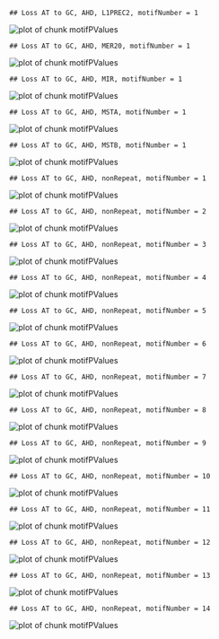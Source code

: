 

```
## Loss AT to GC, AHD, L1PREC2, motifNumber = 1
```

![plot of chunk motifPValues](figure/motifPValues1.png) 

```
## Loss AT to GC, AHD, MER20, motifNumber = 1
```

![plot of chunk motifPValues](figure/motifPValues2.png) 

```
## Loss AT to GC, AHD, MIR, motifNumber = 1
```

![plot of chunk motifPValues](figure/motifPValues3.png) 

```
## Loss AT to GC, AHD, MSTA, motifNumber = 1
```

![plot of chunk motifPValues](figure/motifPValues4.png) 

```
## Loss AT to GC, AHD, MSTB, motifNumber = 1
```

![plot of chunk motifPValues](figure/motifPValues5.png) 

```
## Loss AT to GC, AHD, nonRepeat, motifNumber = 1
```

![plot of chunk motifPValues](figure/motifPValues6.png) 

```
## Loss AT to GC, AHD, nonRepeat, motifNumber = 2
```

![plot of chunk motifPValues](figure/motifPValues7.png) 

```
## Loss AT to GC, AHD, nonRepeat, motifNumber = 3
```

![plot of chunk motifPValues](figure/motifPValues8.png) 

```
## Loss AT to GC, AHD, nonRepeat, motifNumber = 4
```

![plot of chunk motifPValues](figure/motifPValues9.png) 

```
## Loss AT to GC, AHD, nonRepeat, motifNumber = 5
```

![plot of chunk motifPValues](figure/motifPValues10.png) 

```
## Loss AT to GC, AHD, nonRepeat, motifNumber = 6
```

![plot of chunk motifPValues](figure/motifPValues11.png) 

```
## Loss AT to GC, AHD, nonRepeat, motifNumber = 7
```

![plot of chunk motifPValues](figure/motifPValues12.png) 

```
## Loss AT to GC, AHD, nonRepeat, motifNumber = 8
```

![plot of chunk motifPValues](figure/motifPValues13.png) 

```
## Loss AT to GC, AHD, nonRepeat, motifNumber = 9
```

![plot of chunk motifPValues](figure/motifPValues14.png) 

```
## Loss AT to GC, AHD, nonRepeat, motifNumber = 10
```

![plot of chunk motifPValues](figure/motifPValues15.png) 

```
## Loss AT to GC, AHD, nonRepeat, motifNumber = 11
```

![plot of chunk motifPValues](figure/motifPValues16.png) 

```
## Loss AT to GC, AHD, nonRepeat, motifNumber = 12
```

![plot of chunk motifPValues](figure/motifPValues17.png) 

```
## Loss AT to GC, AHD, nonRepeat, motifNumber = 13
```

![plot of chunk motifPValues](figure/motifPValues18.png) 

```
## Loss AT to GC, AHD, nonRepeat, motifNumber = 14
```

![plot of chunk motifPValues](figure/motifPValues19.png) 
  
